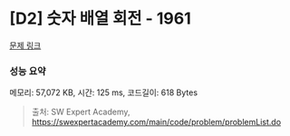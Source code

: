 # [D2] 숫자 배열 회전 - 1961 

[문제 링크](https://swexpertacademy.com/main/code/problem/problemDetail.do?contestProbId=AV5Pq-OKAVYDFAUq) 

### 성능 요약

메모리: 57,072 KB, 시간: 125 ms, 코드길이: 618 Bytes



> 출처: SW Expert Academy, https://swexpertacademy.com/main/code/problem/problemList.do